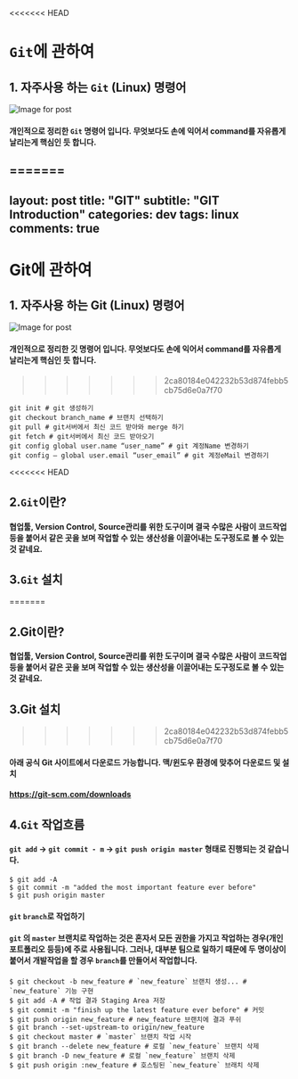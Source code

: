 <<<<<<< HEAD
# `Git`에 관하여

## 1. 자주사용 하는 `Git` (Linux) 명령어

![Image for post](https://miro.medium.com/max/910/1*BCZkmZR1_YzDZy22Vn4uUw.png)



#### 개인적으로 정리한 `Git` 명령어 입니다. 무엇보다도 손에 익어서 command를 자유롭게 날리는게 핵심인 듯 합니다.

=======
---
layout: post
title:  "GIT"
subtitle:   "GIT Introduction"
categories: dev
tags: linux
comments: true
---
# Git에 관하여
## 1. 자주사용 하는 Git (Linux) 명령어
![Image for post](https://miro.medium.com/max/910/1*BCZkmZR1_YzDZy22Vn4uUw.png)
#### 개인적으로 정리한 깃 명령어 입니다. 무엇보다도 손에 익어서 command를 자유롭게 날리는게 핵심인 듯 합니다.
>>>>>>> 2ca80184e042232b53d874febb5cb75d6e0a7f70
```shell
git init # git 생성하기
git checkout branch_name # 브랜치 선택하기
git pull # git서버에서 최신 코드 받아와 merge 하기
git fetch # git서버에서 최신 코드 받아오기
git config global user.name “user_name” # git 계정Name 변경하기
git config — global user.email “user_email” # git 계정eMail 변경하기
```
<<<<<<< HEAD

## 2.`Git`이란?

#### 협업툴, Version Control, Source관리를 위한 도구이며 결국 수많은 사람이 코드작업 등을 붙어서 같은 곳을 보며 작업할 수 있는 생산성을 이끌어내는 도구정도로 볼 수 있는 것 같네요.

## 3.`Git` 설치

=======
## 2.Git이란?
#### 협업툴, Version Control, Source관리를 위한 도구이며 결국 수많은 사람이 코드작업 등을 붙어서 같은 곳을 보며 작업할 수 있는 생산성을 이끌어내는 도구정도로 볼 수 있는 것 같네요.
## 3.Git 설치
>>>>>>> 2ca80184e042232b53d874febb5cb75d6e0a7f70
#### 아래 공식 Git 사이트에서 다운로드 가능합니다. 맥/윈도우 환경에 맞추어 다운로드 및 설치
#### https://git-scm.com/downloads

## 4.`Git` 작업흐름

#### `git add` → `git commit - m` → `git push origin master` 형태로 진행되는 것 같습니다. 

```shell
$ git add -A
$ git commit -m "added the most important feature ever before"
$ git push origin master
```

#### `git` `branch`로 작업하기

#### `git` 의 `master` 브랜치로 작업하는 것은 혼자서 모든 권한을 가지고 작업하는 경우(개인 포트폴리오 등등)에 주로 사용됩니다. 그러나, 대부분 팀으로 일하기 때문에 두 명이상이 붙어서 개발작업을 할 경우 `branch`를 만들어서 작업합니다. 

```shell
$ git checkout -b new_feature # `new_feature` 브랜치 생성... # `new_feature` 기능 구현
$ git add -A # 작업 결과 Staging Area 저장
$ git commit -m "finish up the latest feature ever before" # 커밋
$ git push origin new_feature # new_feature 브랜치에 결과 푸쉬
$ git branch --set-upstream-to origin/new_feature 
$ git checkout master # `master` 브랜치 작업 시작
$ git branch --delete new_feature # 로컬 `new_feature` 브랜치 삭제
$ git branch -D new_feature # 로컬 `new_feature` 브랜치 삭제
$ git push origin :new_feature # 호스팅된 `new_feature` 브래치 삭제
```



